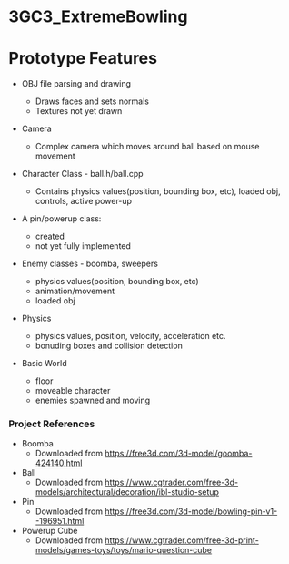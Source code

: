 # 3GC3_ExtremeBowling

# Prototype Features
* OBJ file parsing and drawing
    - Draws faces and sets normals
    - Textures not yet drawn

* Camera
    - Complex camera which moves around ball based on mouse movement

* Character Class - ball.h/ball.cpp
    - Contains physics values(position, bounding box, etc), loaded obj, controls, active power-up

* A pin/powerup class:
    - created
    - not yet fully implemented

* Enemy classes - boomba, sweepers
    - physics values(position, bounding box, etc)
    - animation/movement
    - loaded obj

* Physics
    - physics values, position, velocity, acceleration etc.
    - bonuding boxes and collision detection

* Basic World
    - floor
    - moveable character
    - enemies spawned and moving


### Project References
* Boomba
    - Downloaded from https://free3d.com/3d-model/goomba-424140.html
* Ball
    - Downloaded from https://www.cgtrader.com/free-3d-models/architectural/decoration/ibl-studio-setup
* Pin
    - Downloaded from https://free3d.com/3d-model/bowling-pin-v1--196951.html
* Powerup Cube
    - Downloaded from https://www.cgtrader.com/free-3d-print-models/games-toys/toys/mario-question-cube